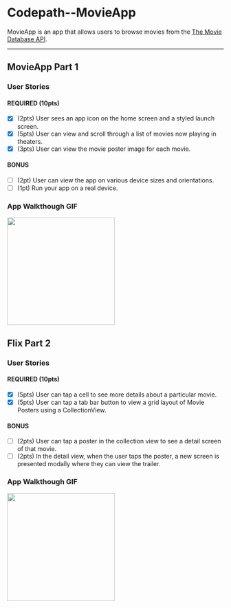 # Codepath--MovieApp

MovieApp is an app that allows users to browse movies from the [The Movie Database API](http://docs.themoviedb.apiary.io/#).

---

## MovieApp Part 1

### User Stories

#### REQUIRED (10pts)
- [x] (2pts) User sees an app icon on the home screen and a styled launch screen.
- [x] (5pts) User can view and scroll through a list of movies now playing in theaters.
- [x] (3pts) User can view the movie poster image for each movie.

#### BONUS
- [ ] (2pt) User can view the app on various device sizes and orientations.
- [ ] (1pt) Run your app on a real device.

### App Walkthough GIF
<img src="https://cl.ly/25247de36baa/Screen%2520Recording%25202019-02-18%2520at%252003.50%2520PM.gif" width=250><br>

## Flix Part 2

### User Stories

#### REQUIRED (10pts)
- [x] (5pts) User can tap a cell to see more details about a particular movie.
- [x] (5pts) User can tap a tab bar button to view a grid layout of Movie Posters using a CollectionView.

#### BONUS
- [ ] (2pts) User can tap a poster in the collection view to see a detail screen of that movie.
- [ ] (2pts) In the detail view, when the user taps the poster, a new screen is presented modally where they can view the trailer.

### App Walkthough GIF

<img src="https://d3r69eeiwn2k86.cloudfront.net/items/2H2T0B1D1h2s3I440X3y/Screen%20Recording%202019-02-19%20at%2008.02%20PM.gif" width=250><br>
